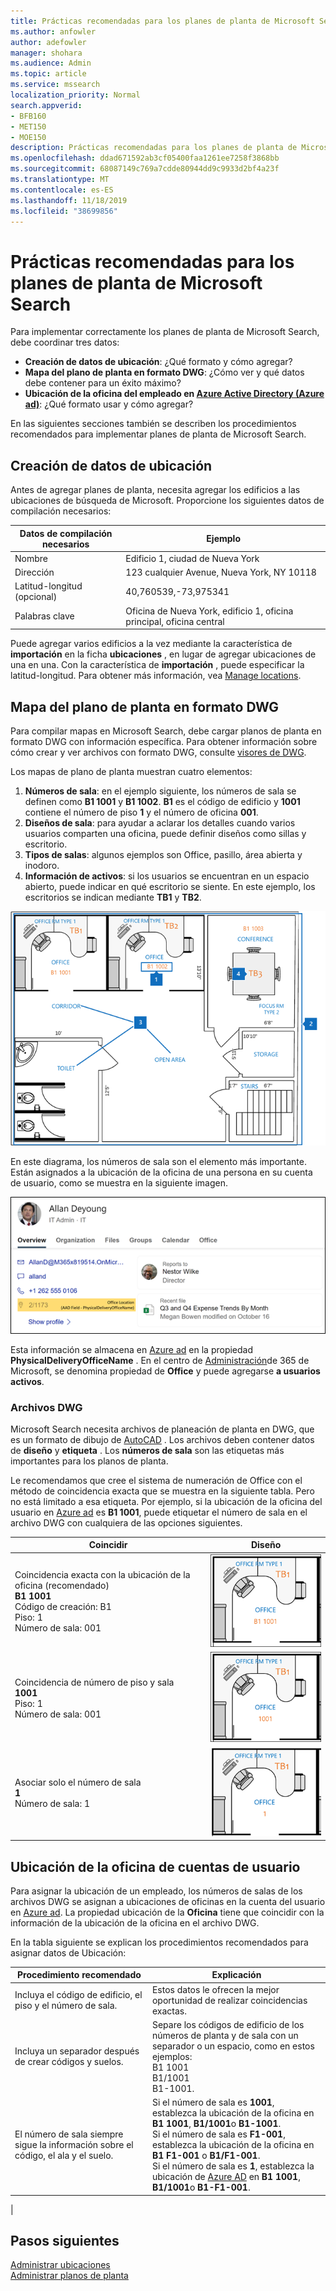 ```yaml
---
title: Prácticas recomendadas para los planes de planta de Microsoft Search
ms.author: anfowler
author: adefowler
manager: shohara
ms.audience: Admin
ms.topic: article
ms.service: mssearch
localization_priority: Normal
search.appverid:
- BFB160
- MET150
- MOE150
description: Prácticas recomendadas para los planes de planta de Microsoft Search
ms.openlocfilehash: ddad671592ab3cf05400faa1261ee7258f3868bb
ms.sourcegitcommit: 68087149c769a7cdde80944dd9c9933d2bf4a23f
ms.translationtype: MT
ms.contentlocale: es-ES
ms.lasthandoff: 11/18/2019
ms.locfileid: "38699856"
---
```

# <a name="best-practices-for-microsoft-search-floor-plans"></a>Prácticas recomendadas para los planes de planta de Microsoft Search

Para implementar correctamente los planes de planta de Microsoft Search, debe coordinar tres datos:

- **Creación de datos de ubicación**: ¿Qué formato y cómo agregar?
- **Mapa del plano de planta en formato DWG**: ¿Cómo ver y qué datos debe contener para un éxito máximo?
- **Ubicación de la oficina del empleado en [Azure Active Directory (Azure ad)](https://azure.microsoft.com/services/active-directory/)**: ¿Qué formato usar y cómo agregar? <br>

En las siguientes secciones también se describen los procedimientos recomendados para implementar planes de planta de Microsoft Search.

## <a name="building-location-data"></a>Creación de datos de ubicación
Antes de agregar planes de planta, necesita agregar los edificios a las ubicaciones de búsqueda de Microsoft. Proporcione los siguientes datos de compilación necesarios:

|Datos de compilación necesarios  |Ejemplo  |
|---------|---------|
|Nombre     |    Edificio 1, ciudad de Nueva York     |
|Dirección     |     123 cualquier Avenue, Nueva York, NY 10118  |
|Latitud-longitud (opcional)   |    40,760539,-73,975341      |
|Palabras clave     |    Oficina de Nueva York, edificio 1, oficina principal, oficina central     |

Puede agregar varios edificios a la vez mediante la característica de **importación** en la ficha **ubicaciones** , en lugar de agregar ubicaciones de una en una. Con la característica de **importación** , puede especificar la latitud-longitud. Para obtener más información, vea [Manage locations](manage-locations.md).

## <a name="floor-plan-map-in-dwg-format"></a>Mapa del plano de planta en formato DWG
Para compilar mapas en Microsoft Search, debe cargar planos de planta en formato DWG con información específica. Para obtener información sobre cómo crear y ver archivos con formato DWG, consulte [visores de DWG](https://www.autodesk.in/products/dwg). 

Los mapas de plano de planta muestran cuatro elementos:

1. **Números de sala**: en el ejemplo siguiente, los números de sala se definen como **B1 1001** y **B1 1002**. **B1** es el código de edificio y **1001** contiene el número de piso **1** y el número de oficina **001**.
1. **Diseños de sala**: para ayudar a aclarar los detalles cuando varios usuarios comparten una oficina, puede definir diseños como sillas y escritorio.
1. **Tipos de salas**: algunos ejemplos son Office, pasillo, área abierta y inodoro.
1. **Información de activos**: si los usuarios se encuentran en un espacio abierto, puede indicar en qué escritorio se siente. En este ejemplo, los escritorios se indican mediante **TB1** y **TB2**.

![Mapa de oficina simple que muestra cómo etiquetar los números de sala, los activos y los tipos de sala](media/Floorplans-LayoutwithCallouts.png)

En este diagrama, los números de sala son el elemento más importante. Están asignados a la ubicación de la oficina de una persona en su cuenta de usuario, como se muestra en la siguiente imagen.

![Ficha Información general de la tarjeta de resultados de búsqueda de personas que muestra los detalles del usuario, incluida la ubicación de la oficina](media/floorplans-peoplecard.png)

Esta información se almacena en [Azure ad](https://azure.microsoft.com/services/active-directory/) en la propiedad **PhysicalDeliveryOfficeName** . En el centro de [Administración](https://admin.microsoft.com)de 365 de Microsoft, se denomina propiedad de **Office** y puede agregarse **a usuarios activos**.

### <a name="dwg-files"></a>Archivos DWG
Microsoft Search necesita archivos de planeación de planta en DWG, que es un formato de dibujo de [AutoCAD](https://www.autodesk.com/autocad) . Los archivos deben contener datos de **diseño** y **etiqueta** . Los **números de sala** son las etiquetas más importantes para los planos de planta.

Le recomendamos que cree el sistema de numeración de Office con el método de coincidencia exacta que se muestra en la siguiente tabla. Pero no está limitado a esa etiqueta. Por ejemplo, si la ubicación de la oficina del usuario en [Azure ad](https://azure.microsoft.com/services/active-directory/) es **B1 1001**, puede etiquetar el número de sala en el archivo DWG con cualquiera de las opciones siguientes.

|Coincidir  |Diseño  |
|---------|---------|
|Coincidencia exacta con la ubicación de la oficina (recomendado) <br> **B1 1001** <br> Código de creación: B1<br>Piso: 1 <br>Número de sala: 001    |    ![Un solo plano de planta de oficina con el número de oficina "B1 1001"](media/floorplans-layoutexactmatch.png)     |
|Coincidencia de número de piso y sala <br> **1001**<br>Piso: 1 <br>Número de sala: 001    |   ![Un solo plano de planta de oficina con el número de oficina "1001"](media/floorplans-layoutfloorroom.png)   |
|Asociar solo el número de sala <br> **1**<br>Número de sala: 1        |    ![Mapa de piso único de oficina con el número de oficina "1"](media/floorplans-layoutroomonly.png)     |

## <a name="user-account-office-location"></a>Ubicación de la oficina de cuentas de usuario
Para asignar la ubicación de un empleado, los números de salas de los archivos DWG se asignan a ubicaciones de oficinas en la cuenta del usuario en [Azure ad](https://azure.microsoft.com/services/active-directory/). La propiedad ubicación de la **Oficina** tiene que coincidir con la información de la ubicación de la oficina en el archivo DWG.

En la tabla siguiente se explican los procedimientos recomendados para asignar datos de Ubicación:

|Procedimiento recomendado  |Explicación |
|---------|---------|
|Incluya el código de edificio, el piso y el número de sala.     |   Estos datos le ofrecen la mejor oportunidad de realizar coincidencias exactas.     |
|Incluya un separador después de crear códigos y suelos.     |  Separe los códigos de edificio de los números de planta y de sala con un separador o un espacio, como en estos ejemplos:<br> B1 1001<br> B1/1001 <br> B1-1001.   |
|El número de sala siempre sigue la información sobre el código, el ala y el suelo.     |  Si el número de sala es **1001**, establezca la ubicación de la oficina en **B1 1001**, **B1/1001**o **B1-1001**. <br> Si el número de sala es **F1-001**, establezca la ubicación de la oficina en **B1 F1-001** o **B1/F1-001**. <br> Si el número de sala es **1**, establezca la ubicación de [Azure AD](https://azure.microsoft.com/services/active-directory/) en **B1 1001**, **B1/1001**o **B1-F1-001**.       |
|

## <a name="next-steps"></a>Pasos siguientes
[Administrar ubicaciones](manage-locations.md)<br>
[Administrar planos de planta](manage-floorplans.md)